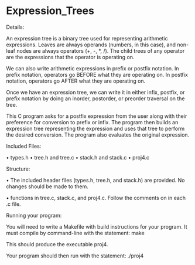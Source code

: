 # Expression_Trees


Details:

An expression tree is a binary tree used for representing arithmetic expressions. Leaves are always operands (numbers, in this case), and non-leaf nodes are always operators (+, -, *, /). The child trees of any operator are the expressions that the operator is operating on.

We can also write arithmetic expressions in prefix or postfix notation. In prefix notation, operators go BEFORE what they are operating on. In postfix notation, operators go AFTER what they are operating on.

Once we have an expression tree, we can write it in either infix, postfix, or prefix notation by doing an inorder, postorder, or preorder traversal on the tree.

This C program asks for a postfix expression from the user along with their preference for conversion to prefix or infix. The program then builds an expression tree representing the expression and uses that tree to perform the desired conversion. The program also evaluates the original expression.

Included Files:

• types.h
• tree.h and tree.c
• stack.h and stack.c
• proj4.c

Structure:

• The included header files (types.h, tree.h, and stack.h) are provided. No changes should be made to them.

• functions in tree.c, stack.c, and proj4.c. Follow the comments on in each .c file.


Running your program:

You will need to write a Makefile with build instructions for your program. It must compile by command-line with the statement: make

This should produce the executable proj4.

Your program should then run with the statement: ./proj4

